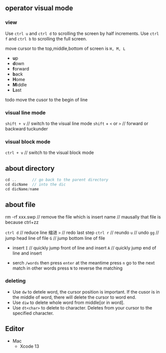 ## operator visual mode
### view

Use `ctrl u` and `ctrl d` to scrolling the screen by half increments.
Use `ctrl f` and `ctrl b` to scrolling the full screen.

move cursor to the top,middle,bottom of screen is `H, M, L`
- **u**p
- **d**own
- **f**orward
- **b**ack
- **H**ome
- **M**iddle
- **L**ast

todo move the cusor to the begin of line

### visual line mode
`shift + v`	// switch to the visual line mode
`shift` + `<` or `>`	// forward or backward tuckunder

### visual block mode
`ctrl + v`	// switch to the visual block mode

## about directory

``` C++
cd .. 		// go back to the parent directory
cd dicName	// into the dic
cd dicName/name	

```
## about file
rm -rf xxx.swp	// remove the file which is insert name
		// mausally that file is because ctrl+zz 

`ctrl d`	// reduce line 缩进
`>`		// redo last step
`ctrl r`	// reundo
`u`		// undo
`gg`		// jump head line of file
`G`		// jump bottom line of file

- insert
`I`		// quickly jump front of line and insert
`A`		// quickly jump end of line and insert

- serch
`/words` then press `enter` at the meantime press `n` go to the next match
in other words press `N` to reverse the matching

### deleting
- Use `dw` to detele word, the cursor position is important.
If the cusor is in the middle of word, there will delete the cursor to word end.
- Use `diw` to delete whole word from middle[or in word].
- Use `dt<char>` to delete to character. Deletes from your cursor to the specified character.

## Editor

- Mac
	+ Xcode 13


